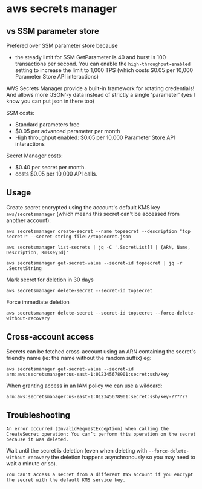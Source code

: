# aws secrets manager

## vs SSM parameter store

Prefered over SSM parameter store because

- the steady limit for SSM GetParameter is 40 and burst is 100 transactions per second. You can enable the `high-throughput-enabled` setting to increase the limit to 1,000 TPS (which costs $0.05 per 10,000 Parameter Store API interactions)


AWS Secrets Manager provide a built-in framework for rotating credentials! And allows more 'JSON'-y data instead of strictly a single 'parameter' (yes I know you can put json in there too)


SSM costs:
- Standard parameters free
- $0.05 per advanced parameter per month
- High throughput enabled: $0.05 per 10,000 Parameter Store API interactions

Secret Manager costs:
- $0.40 per secret per month.
- costs $0.05 per 10,000 API calls.

## Usage

Create secret encrypted using the account's default KMS key `aws/secretsmanager` (which means this secret can't be accessed from another account):

```
aws secretsmanager create-secret --name topsecret --description "top secret!" --secret-string file://topsecret.json
```

```
aws secretsmanager list-secrets | jq -C '.SecretList[] | {ARN, Name, Description, KmsKeyId}'
```

```
aws secretsmanager get-secret-value --secret-id topsecret | jq -r .SecretString
```

Mark secret for deletion in 30 days

```
aws secretsmanager delete-secret --secret-id topsecret
```

Force immediate deletion

```
aws secretsmanager delete-secret --secret-id topsecret --force-delete-without-recovery
```

## Cross-account access

Secrets can be fetched cross-account using an ARN containing the secret's friendly name (ie: the name without the random suffix) eg:

```
aws secretsmanager get-secret-value --secret-id arn:aws:secretsmanager:us-east-1:012345678901:secret:ssh/key
```

When granting access in an IAM policy we can use a wildcard:

```
arn:aws:secretsmanager:us-east-1:012345678901:secret:ssh/key-??????
```

## Troubleshooting

```
An error occurred (InvalidRequestException) when calling the CreateSecret operation: You can’t perform this operation on the secret because it was deleted.
```

Wait until the secret is deletion (even when deleting with `--force-delete-without-recovery` the deletion happens asynchronously so you may need to wait a minute or so).

```
You can't access a secret from a different AWS account if you encrypt the secret with the default KMS service key.
```
